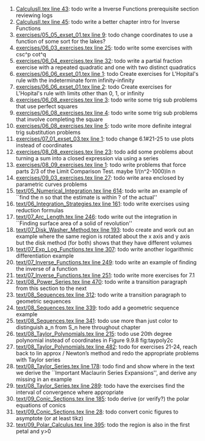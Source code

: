 1. [CalculusII.tex line 43](../CalculusII.tex#L43): todo write a Inverse Functions prerequisite section reviewing logs
1. [CalculusII.tex line 45](../CalculusII.tex#L45): todo write a better chapter intro for Inverse Functions
1. [exercises/05_05_exset_01.tex line 9](../exercises/05_05_exset_01.tex#L9): todo change coordinates to use a function of some sort for the lakes?
1. [exercises/06_03_exercises.tex line 25](../exercises/06_03_exercises.tex#L25): todo write some exercises with csc^p cot^q
1. [exercises/06_04_exercises.tex line 32](../exercises/06_04_exercises.tex#L32): todo write a partial fraction exercise with a repeated quadratic and one with two distinct quadratics
1. [exercises/06_06_exset_01.tex line 1](../exercises/06_06_exset_01.tex#L1): todo Create exercises for L'Hopital's rule with the indeterminate form infinity-infinity
1. [exercises/06_06_exset_01.tex line 2](../exercises/06_06_exset_01.tex#L2): todo Create exercises for L'Hopital's rule with limits other than 0, 1, or infinity
1. [exercises/06_08_exercises.tex line 3](../exercises/06_08_exercises.tex#L3): todo write some trig sub problems that use perfect squares
1. [exercises/06_08_exercises.tex line 4](../exercises/06_08_exercises.tex#L4): todo write some trig sub problems that involve completing the square
1. [exercises/06_08_exercises.tex line 5](../exercises/06_08_exercises.tex#L5): todo write more definite integral trig substitution problems
1. [exercises/07_01_exset_03.tex line 1](../exercises/07_01_exset_03.tex#L1): todo change 6.1#21-25 to use plots instead of coordinates
1. [exercises/08_08_exercises.tex line 23](../exercises/08_08_exercises.tex#L23): todo add some problems about turning a sum into a closed expression via using a series
1. [exercises/08_09_exercises.tex line 1](../exercises/08_09_exercises.tex#L1): todo write problems that force parts 2/3 of the Limit Comparison Test.  maybe 1/(n^2-1000)ln n
1. [exercises/09_03_exercises.tex line 27](../exercises/09_03_exercises.tex#L27): todo write area enclosed by parametric curves problems
1. [text/05_Numerical_Integration.tex line 614](../text/05_Numerical_Integration.tex#L614): todo write an example of ``find the n so that the estimate is within ? of the actual''
1. [text/06_Integration_Strategies.tex line 161](../text/06_Integration_Strategies.tex#L161): todo write exercises using reduction formulas
1. [text/07_Arc_Length.tex line 246](../text/07_Arc_Length.tex#L246): todo write out the integration in ``Finding surface area of a solid of revolution''
1. [text/07_Disk_Washer_Method.tex line 193](../text/07_Disk_Washer_Method.tex#L193): todo create and work out an example where the same region is rotated about the x axis and y axis but the disk method (for both) shows that they have different volumes
1. [text/07_Exp_Log_Functions.tex line 307](../text/07_Exp_Log_Functions.tex#L307): todo write another logarithmic differentiation example
1. [text/07_Inverse_Functions.tex line 249](../text/07_Inverse_Functions.tex#L249): todo write an example of finding the inverse of a function
1. [text/07_Inverse_Functions.tex line 251](../text/07_Inverse_Functions.tex#L251): todo write more exercises for 7.1
1. [text/08_Power_Series.tex line 470](../text/08_Power_Series.tex#L470): todo write a transition paragraph from this section to the next
1. [text/08_Sequences.tex line 312](../text/08_Sequences.tex#L312): todo write a transition paragraph to geometric sequences
1. [text/08_Sequences.tex line 339](../text/08_Sequences.tex#L339): todo add a geometric sequence example
1. [text/08_Sequences.tex line 341](../text/08_Sequences.tex#L341): todo use more than just color to distinguish a_n from S_n here throughout chapter
1. [text/08_Taylor_Polynomials.tex line 215](../text/08_Taylor_Polynomials.tex#L215): todo use 20th degree polynomial instead of coordinates in Figure 9.9.8 fig:taypoly2c
1. [text/08_Taylor_Polynomials.tex line 482](../text/08_Taylor_Polynomials.tex#L482): todo for exercises 21-24, reach back to lin approx / Newton’s method and redo the appropriate problems with Taylor series
1. [text/08_Taylor_Series.tex line 178](../text/08_Taylor_Series.tex#L178): todo find and show where in the text we derive the ``Important Maclaurin Series Expansions'', and derive any missing in an example
1. [text/08_Taylor_Series.tex line 289](../text/08_Taylor_Series.tex#L289): todo have the exercises find the interval of convergence where appropriate
1. [text/09_Conic_Sections.tex line 185](../text/09_Conic_Sections.tex#L185): todo derive (or verify?) the polar equations of conics
1. [text/09_Conic_Sections.tex line 28](../text/09_Conic_Sections.tex#L28): todo convert conic figures to asymptote (or at least tikz)
1. [text/09_Polar_Calculus.tex line 395](../text/09_Polar_Calculus.tex#L395): todo the region is also in the first petal and y>0
